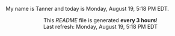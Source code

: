 My name is Tanner and today is Monday, August 19, 5:18 PM EDT.

<p align="center">This <i>README</i> file is generated <b>every 3 hours</b>!</br>Last refresh: Monday, August 19, 5:18 PM EDT<br /></p>
